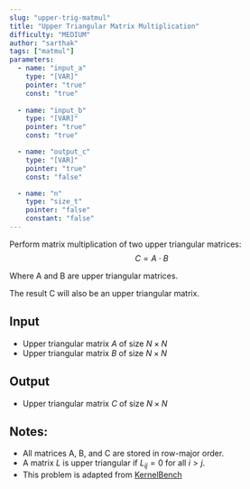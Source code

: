 ```yaml
---
slug: "upper-trig-matmul"
title: "Upper Triangular Matrix Multiplication"
difficulty: "MEDIUM"
author: "sarthak" 
tags: ["matmul"]
parameters:
  - name: "input_a"
    type: "[VAR]"
    pointer: "true"
    const: "true"
  
  - name: "input_b"
    type: "[VAR]"
    pointer: "true"
    const: "true"

  - name: "output_c" 
    type: "[VAR]"
    pointer: "true"
    const: "false"

  - name: "n"
    type: "size_t"
    pointer: "false"
    constant: "false"
---
```


Perform matrix multiplication of two upper triangular matrices:
$$
C = A \cdot B
$$

Where A and B are upper triangular matrices.

The result C will also be an upper triangular matrix.

## Input
- Upper triangular matrix $A$ of size $N \times N$
- Upper triangular matrix $B$ of size $N \times N$

## Output
- Upper triangular matrix $C$ of size $N \times N$

## Notes:
- All matrices $\text{A}$, $\text{B}$, and $\text{C}$ are stored in row-major order.
- A matrix $L$ is upper triangular if $L_{ij} = 0$ for all $i > j$.
- This problem is adapted from [KernelBench](https://github.com/ScalingIntelligence/KernelBench/blob/main/KernelBench/level1/14_Matmul_for_upper_triangular_matrices.py)